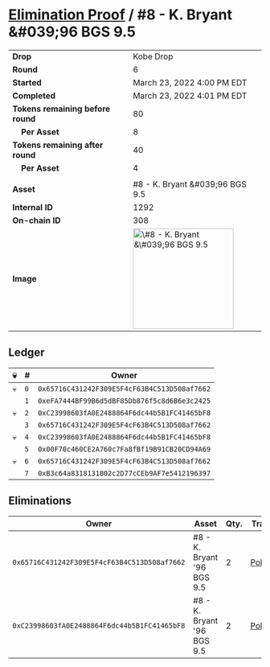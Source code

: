 # [Elimination Proof](./readme.md) / \#8 - K. Bryant &\#039;96 BGS 9.5

|                                       |                                                                                                                                                                                                       |
| ------------------------------------- | ----------------------------------------------------------------------------------------------------------------------------------------------------------------------------------------------------- |
| **Drop**                              | Kobe Drop                                                                                                                                                                                             |
| **Round**                             | 6                                                                                                                                                                                                     |
| **Started**                           | March 23, 2022 4:00 PM EDT                                                                                                                                                                            |
| **Completed**                         | March 23, 2022 4:01 PM EDT                                                                                                                                                                            |
| **Tokens remaining before round**     | 80                                                                                                                                                                                                    |
| **&nbsp;&nbsp;&nbsp;&nbsp;Per Asset** | 8                                                                                                                                                                                                     |
| **Tokens remaining after round**      | 40                                                                                                                                                                                                    |
| **&nbsp;&nbsp;&nbsp;&nbsp;Per Asset** | 4                                                                                                                                                                                                     |
|                                       |                                                                                                                                                                                                       |
| **Asset**                             | \#8 - K. Bryant &\#039;96 BGS 9.5                                                                                                                                                                     |
| **Internal ID**                       | 1292                                                                                                                                                                                                  |
| **On-chain ID**                       | 308                                                                                                                                                                                                   |
| **Image**                             | <img src="https://tcdn.blokpax.com/95d5aeda-853c-4034-bb07-cea2c1d88325/da9e037b17050737fbe533216619bc59531c997a57be43f2921dc6e2d23b444e.jpg" height="200" alt="\#8 - K. Bryant &\#039;96 BGS 9.5" /> |

## Ledger

| 💀  | #   | Owner                                        |
| --- | --- | -------------------------------------------- |
| 💀  | `0` | `0x65716C431242F309E5F4cF63B4C513D508af7662` |
|     | `1` | `0xeFA7444BF99B6d5dBF85Db876f5c8d6B6e3c2425` |
| 💀  | `2` | `0xC23998603fA0E2488864F6dc44b5B1FC41465bF8` |
|     | `3` | `0x65716C431242F309E5F4cF63B4C513D508af7662` |
| 💀  | `4` | `0xC23998603fA0E2488864F6dc44b5B1FC41465bF8` |
|     | `5` | `0x00F70c460CE2A760c7Fa8fBf19B91CB20CD94A69` |
| 💀  | `6` | `0x65716C431242F309E5F4cF63B4C513D508af7662` |
|     | `7` | `0xB3c64a8318131802c2D77cCEb9AF7e5412196397` |

## Eliminations

| Owner                                        | Asset                       | Qty. | Transaction                                                                                                  |
| -------------------------------------------- | --------------------------- | ---- | ------------------------------------------------------------------------------------------------------------ |
| `0x65716C431242F309E5F4cF63B4C513D508af7662` | \#8 - K. Bryant '96 BGS 9.5 | 2    | [Polygonscan](https://polygonscan.com/tx/0x2550745bbcab1cf6e1dc26a748cee3b7c77532553744f2b45cffbc5aab0e6ca9) |
| `0xC23998603fA0E2488864F6dc44b5B1FC41465bF8` | \#8 - K. Bryant '96 BGS 9.5 | 2    | [Polygonscan](https://polygonscan.com/tx/0x43a8c3d9b5058dd947c40aaf7509c6fbbf0dff950344640ebfabb9b89575764d) |
